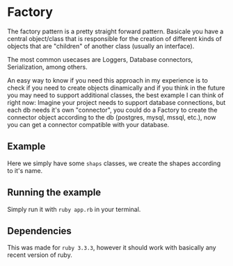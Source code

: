# Factory
The factory pattern is a pretty straight forward pattern. Basicale you have a central object/class that is responsible for the creation of different kinds of objects that are "children" of another class (usually an interface).

The most common usecases are Loggers, Database connectors, Serialization, among others.

An easy way to know if you need this approach in my experience is to check if you need to create objects dinamically and if you think in the future you may need to support additional classes, the best example I can think of right now: Imagine your project needs to support database connections, but each db needs it's own "connector", you could do a Factory to create the connector object according to the db (postgres, mysql, mssql, etc.), now you can get a connector compatible with your database.

## Example
Here we simply have some `shaps` classes, we create the shapes according to it's name.

## Running the example
Simply run it with `ruby app.rb` in your terminal.

## Dependencies
This was made for `ruby 3.3.3`, however it should work with basically any recent version of ruby.